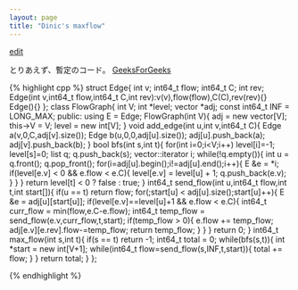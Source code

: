 ```yaml
---
layout: page
title: "Dinic's maxflow"
---
```


[edit](https://github.com/harufujimoto/harufujimoto.github.io/edit/master/_posts/flows/2020-09-10-maxflow.md)

とりあえず、暫定のコード。
[GeeksForGeeks](https://www.geeksforgeeks.org/dinics-algorithm-maximum-flow/)

{% highlight cpp %}
struct Edge{
  int v; int64_t flow; int64_t C; int rev;
  Edge(int v,int64_t flow,int64_t C,int rev):v(v),flow(flow),C(C),rev(rev){}
  Edge(){}
};
class FlowGraph{
  int V;
  int *level;
  vector<Edge> *adj;
  const int64_t INF = LONG_MAX; 
public:
  using E = Edge;
  FlowGraph(int V){
    adj = new vector<E>[V];
    this->V = V;
    level = new int[V];
  }
  void add_edge(int u,int v,int64_t C){
    Edge a(v,0,C,adj[v].size());
    Edge b(u,0,0,adj[u].size());
    adj[u].push_back(a);
    adj[v].push_back(b);
  }
  bool bfs(int s,int t){
    for(int i=0;i<V;i++) level[i]=-1;
    level[s]=0;
    list<int> q;
    q.push_back(s);
    vector<Edge>::iterator i;
    while(!q.empty()){
      int u = q.front();
      q.pop_front();
      for(i=adj[u].begin();i!=adj[u].end();i++){
        E &e = *i;
        if(level[e.v] < 0 && e.flow < e.C){
          level[e.v] = level[u] + 1;
          q.push_back(e.v);
        }
      }
    }
    return level[t] < 0 ? false : true;
  }
  int64_t send_flow(int u,int64_t flow,int t,int start[]){
    if(u == t) return flow;
    for(;start[u] < adj[u].size();start[u]++){
      E &e = adj[u][start[u]];
      if(level[e.v]==level[u]+1 && e.flow < e.C){
        int64_t curr_flow = min(flow,e.C-e.flow);
        int64_t temp_flow = send_flow(e.v,curr_flow,t,start);
        if(temp_flow > 0){
          e.flow += temp_flow;
          adj[e.v][e.rev].flow-=temp_flow;
          return temp_flow;
        }
      }
    }
    return 0;
  }
  int64_t max_flow(int s,int t){
    if(s == t) return -1;
    int64_t total = 0;
    while(bfs(s,t)){
      int *start = new int[V+1];
      while(int64_t flow=send_flow(s,INF,t,start)){
        total += flow;
      }
    }
    return total;
  }
};

{% endhighlight %}
